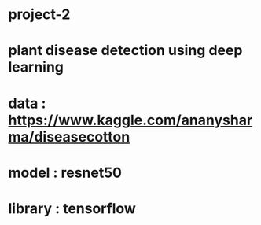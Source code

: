 # project-2
# plant disease detection using deep learning 
# data : https://www.kaggle.com/ananysharma/diseasecotton
# model : resnet50
# library : tensorflow
